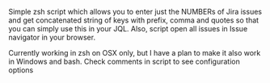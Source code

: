 Simple zsh script which allows you to enter just the NUMBERs of Jira issues and get concatenated string of keys with prefix, comma and quotes so that you can simply use this in your JQL. 
Also, script open all issues in Issue navigator in your browser.

Currently working in zsh on OSX only, but I have a plan to make it also work in Windows and bash.
Check comments in script to see configuration options
